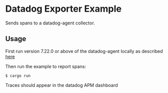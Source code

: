 # Datadog Exporter Example

Sends spans to a datadog-agent collector.

## Usage 

First run version 7.22.0 or above of the datadog-agent locally as described [here](https://docs.datadoghq.com/agent/)

Then run the example to report spans:

```shell
$ cargo run
```

Traces should appear in the datadog APM dashboard
